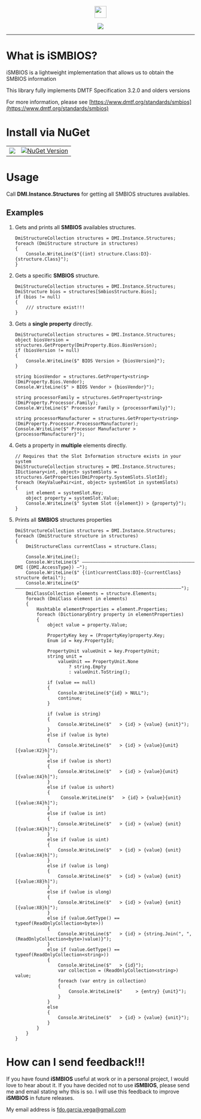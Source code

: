 ﻿<p align="center">
  <img src="https://cdn.rawgit.com/iAJTin/iSMBIOS/master/nuget/iSMBIOS.png"  
       height="32">
</p>
<p align="center">
  <a href="https://github.com/iAJTin/iSMBIOS">
    <img src="https://img.shields.io/badge/iTin-iSMBIOS-green.svg?style=flat"/>
  </a>
</p>

***

# What is iSMBIOS?
iSMBIOS is a lightweight implementation that allows us to obtain the SMBIOS information

This library fully implements DMTF Specification 3.2.0 and olders versions

For more information, please see [https://www.dmtf.org/standards/smbios](https://www.dmtf.org/standards/smbios)

# Install via NuGet

<table>
  <tr>
    <td>
      <a href="https://github.com/iAJTin/iSMBIOS/tree/master/src/iTin.Core.Hardware">
        <img src="https://img.shields.io/badge/-iSMBIOS-green.svg?style=flat"/>
      </a>
    </td>
    <td>
      <a href="https://www.nuget.org/packages/iSMBIOS/">
        <img alt="NuGet Version" 
             src="https://img.shields.io/nuget/v/iSMBIOS.svg" /> 
      </a>
    </td>  
  </tr>
</table>

# Usage

Call **DMI.Instance.Structures** for getting all SMBIOS structures availables.

## Examples

1. Gets and prints all **SMBIOS** availables structures.


       DmiStructureCollection structures = DMI.Instance.Structures;
       foreach (DmiStructure structure in structures)
       {
           Console.WriteLine($"{(int) structure.Class:D3}-{structure.Class}");
       }

2. Gets a specific **SMBIOS** structure.


       DmiStructureCollection structures = DMI.Instance.Structures;
       DmiStructure bios = structures[SmbiosStructure.Bios];
       if (bios != null)
       {
           /// structure exist!!!
       }

3. Gets a **single property** directly.


       DmiStructureCollection structures = DMI.Instance.Structures;
       object biosVersion = structures.GetProperty(DmiProperty.Bios.BiosVersion);
       if (biosVersion != null)
       {
           Console.WriteLine($" BIOS Version > {biosVersion}");
       }

       string biosVendor = structures.GetProperty<string>(DmiProperty.Bios.Vendor);
       Console.WriteLine($" > BIOS Vendor > {biosVendor}");

	   string processorFamily = structures.GetProperty<string>(DmiProperty.Processor.Family);
       Console.WriteLine($" Processor Family > {processorFamily}");

	   string processorManufacturer = structures.GetProperty<string>(DmiProperty.Processor.ProcessorManufacturer);
       Console.WriteLine($" Processor Manufacturer > {processorManufacturer}");

4. Gets a property in **multiple** elements directly.

       // Requires that the Slot Information structure exists in your system
       DmiStructureCollection structures = DMI.Instance.Structures;
       IDictionary<int, object> systemSlots = structures.GetProperties(DmiProperty.SystemSlots.SlotId);
       foreach (KeyValuePair<int, object> systemSlot in systemSlots)
       {
           int element = systemSlot.Key;
           object property = systemSlot.Value;
           Console.WriteLine($" System Slot ({element}) > {property}");
       }

5. Prints all **SMBIOS** structures properties

       DmiStructureCollection structures = DMI.Instance.Structures;
       foreach (DmiStructure structure in structures)
       {
           DmiStructureClass currentClass = structure.Class;
	   
           Console.WriteLine();
           Console.WriteLine($" —————————————————————————————————————————— DMI ({DMI.AccessType}) —");
           Console.WriteLine($" {(int)currentClass:D3}-{currentClass} structure detail");
           Console.WriteLine($" ——————————————————————————————————————————————————————————————");
           DmiClassCollection elements = structure.Elements;
           foreach (DmiClass element in elements)
           {
               Hashtable elementProperties = element.Properties;
               foreach (DictionaryEntry property in elementProperties)
               {
                   object value = property.Value;

                   PropertyKey key = (PropertyKey)property.Key;
                   Enum id = key.PropertyId;

                   PropertyUnit valueUnit = key.PropertyUnit;
                   string unit =
                       valueUnit == PropertyUnit.None
                           ? string.Empty
                           : valueUnit.ToString();

                   if (value == null)
                   {
                       Console.WriteLine($"{id} > NULL");
                       continue;
                   }

                   if (value is string)
                   {
                       Console.WriteLine($"   > {id} > {value} {unit}");
                   }
                   else if (value is byte)
                   {
                       Console.WriteLine($"   > {id} > {value}{unit} [{value:X2}h]");
                   }
                   else if (value is short)
                   {
                       Console.WriteLine($"   > {id} > {value}{unit} [{value:X4}h]");
                   }
                   else if (value is ushort)
                   {
                        Console.WriteLine($"   > {id} > {value}{unit} [{value:X4}h]");
                   }
                   else if (value is int)
                   {
                       Console.WriteLine($"   > {id} > {value} {unit} [{value:X4}h]");
                   }
                   else if (value is uint)
                   {
                       Console.WriteLine($"   > {id} > {value} {unit} [{value:X4}h]");
                   }
                   else if (value is long)
                   {
                       Console.WriteLine($"   > {id} > {value} {unit} [{value:X8}h]");
                   }
                   else if (value is ulong)
                   {
                       Console.WriteLine($"   > {id} > {value} {unit} [{value:X8}h]");
                   }
                   else if (value.GetType() == typeof(ReadOnlyCollection<byte>))
                   {
                       Console.WriteLine($"   > {id} > {string.Join(", ", (ReadOnlyCollection<byte>)value)}");
                   }
                   else if (value.GetType() == typeof(ReadOnlyCollection<string>))
                   {
                       Console.WriteLine($"   > {id}");
                       var collection = (ReadOnlyCollection<string>) value;
                       foreach (var entry in collection)
                       {
                           Console.WriteLine($"     > {entry} {unit}");
                       }
                   }
                   else
                   {
                       Console.WriteLine($"   > {id} > {value} {unit}");
                   }
               }
           }
       }

# How can I send feedback!!!

If you have found **iSMBIOS** useful at work or in a personal project, I would love to hear about it. If you have decided not to use **iSMBIOS**, please send me and email stating why this is so. I will use this feedback to improve **iSMBIOS** in future releases.

My email address is fdo.garcia.vega@gmail.com
